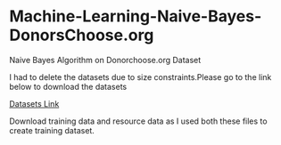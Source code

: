 # Machine-Learning-Naive-Bayes-DonorsChoose.org
Naive Bayes Algorithm on Donorchoose.org Dataset

I had to delete the datasets due to size constraints.Please go to the link below to download the datasets

[Datasets Link](https://research.donorschoose.org/t/download-opendata/33)

Download training data and resource data as I used both these files to create training dataset.
